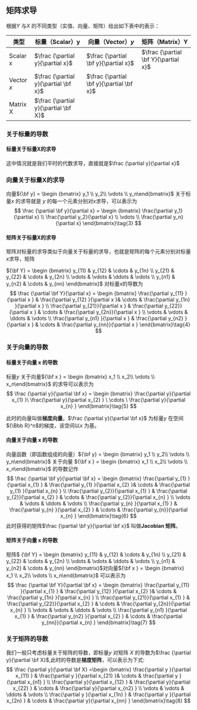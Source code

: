 ## 矩阵求导

根据$Y$ 与$X$ 的不同类型（实值、向量、矩阵）给出如下表中的表示：

| 类型       | 标量（Scalar）y                      | 向量（Vector）*y*                        | 矩阵（Matrix）Y                      |
| ---------- | ------------------------------------ | ---------------------------------------- | ------------------------------------ |
| Scalar x   | $\frac {\partial y}{\partial x}$     | $\frac {\partial \bf y}{\partial x}$     | $\frac {\partial \bf Y}{\partial x}$ |
| Vector *x* | $\frac {\partial y}{\partial \bf x}$ | $\frac {\partial \bf y}{\partial \bf x}$ |                                      |
| Matrix X   | $\frac {\partial y}{\partial \bf X}$ |                                          |                                      |

### 关于标量的导数

#### 标量关于标量X的求导

这中情况就是我们平时的代数求导，直接就是$\frac {\partial y}{\partial x}$ 

### 向量关于标量X的求导

向量${\bf y} = \begin {bmatrix} y_1 \\ y_2\\ \vdots \\ y_n\end{bmatrix}$ 关于标量$x$ 的求导就是 $y$ 的每一个元素分别对$x$求导，可以表示为
$$
\frac {\partial \bf y}{\partial x} = \begin {bmatrix} \frac{\partial y_1}{\partial x} \\ \frac{\partial y_2}{\partial x} \\ \vdots \\ \frac{\partial y_n}{\partial x} \end{bmatrix}\tag{3}
$$

#### 矩阵关于标量X的求导

矩阵对标量的求导类似于向量关于标量的求导，也就是矩阵的每个元素分别对标量$x$求导，矩阵 

${\bf Y} = \begin {bmatrix} y_{11} & y_{12} & \cdots & y_{1n} \\ y_{21} & y_{22} & \cdots & y_{2n} \\ \vdots & \vdots & \ddots & \vdots \\ y_{n1} & y_{n2} & \cdots & y_{nn} \end{bmatrix}$ 对标量$x$的导数为 
$$
\frac {\partial \bf Y}{\partial x} = \begin {bmatrix} \frac{\partial y_{11} }{\partial x } & \frac{\partial   y_{12} }{\partial x }& \cdots & \frac{\partial y_{1n} }{\partial x }  \\  \frac{\partial  y_{21}}{\partial x } & \frac{\partial y_{22}}{\partial x }   & \cdots &  \frac{\partial y_{2n}}{\partial x }  \\ \vdots & \vdots & \ddots & \vdots \\  \frac{\partial y_{n1} }{\partial x } &  \frac{\partial y_{n2} }{\partial x } & \cdots &  \frac{\partial y_{nn}}{\partial x }  \end{bmatrix}\tag{4}
$$

### 关于向量的导数

#### 标量关于向量 x 的导数

标量$y$ 关于向量${\bf x } = \begin {bmatrix} x_1 \\ x_2\\ \vdots \\ x_n\end{bmatrix}$ 的求导可以表示为
$$
\frac {\partial y}{\partial \bf x}  = \begin {bmatrix} \frac{\partial y}{\partial x_{1} }\ \frac{\partial y}{\partial x_{2} } \ \cdots \ \frac{\partial y}{\partial x_{n} } \end{bmatrix}\tag{5}
$$


此时的向量叫做**梯度向量**。$\frac {\partial y}{\partial \bf x}$ 为标量$y$ 在空间 ${\Bbb R}^n$的梯度，该空间以$x$ 为基。 

#### 向量关于向量 x 的导数

向量函数（即函数组成的向量）${\bf y} = \begin {bmatrix} y_1 \\ y_2\\ \vdots \\ y_n\end{bmatrix}$ 关于向量 ${\bf x } = \begin {bmatrix} x_1 \\ x_2\\ \vdots \\ x_n\end{bmatrix}$ 的导数记作
$$
\frac {\partial \bf y}{\partial \bf x} = \begin {bmatrix} \frac{\partial y_{1} }{\partial x_{1} } & \frac{\partial   y_{1} }{\partial x_{2}  }& \cdots & \frac{\partial y_{1}  }{\partial x_{n} }  \\  \frac{\partial  y_{2}}{\partial x_{1}  } & \frac{\partial y_{2}}{\partial x_{2} }   & \cdots &  \frac{\partial y_{2}}{\partial x_{n} }  \\ \vdots & \vdots & \ddots & \vdots \\  \frac{\partial y_{n} }{\partial x_{1}  } &  \frac{\partial y_{n} }{\partial x_{2} } & \cdots &  \frac{\partial y_{n}}{\partial x_{n} }  \end{bmatrix}\tag{6}
$$
此时获得的矩阵$\frac {\partial \bf y}{\partial \bf x}$ 叫做**Jacobian 矩阵**。

#### 矩阵关于向量 x 的导数

矩阵$ {\bf Y} = \begin {bmatrix} y_{11} & y_{12} & \cdots & y_{1n} \\ y_{21} & y_{22} & \cdots & y_{2n} \\ \vdots & \vdots & \ddots & \vdots \\ y_{n1} & y_{n2} & \cdots & y_{nn} \end{bmatrix}$对向量${\bf x } = \begin {bmatrix} x_1 \\ x_2\\ \vdots \\ x_n\end{bmatrix}$ 可以表示为 
$$
\frac {\partial \bf Y}{\partial \bf x} = \begin {bmatrix} \frac{\partial y_{11} }{\partial x_{1} } & \frac{\partial   y_{12} }{\partial x_{2}  }& \cdots & \frac{\partial y_{1n}  }{\partial x_{n} }  \\  \frac{\partial  y_{21}}{\partial x_{1}  } & \frac{\partial y_{22}}{\partial x_{2} }   & \cdots &  \frac{\partial y_{2n}}{\partial x_{n} }  \\ \vdots & \vdots & \ddots & \vdots \\  \frac{\partial y_{n1} }{\partial x_{1}  } &  \frac{\partial y_{n2} }{\partial x_{2} } & \cdots &  \frac{\partial y_{nn}}{\partial x_{n} }  \end{bmatrix}\tag{7}
$$

### 关于矩阵的导数

我们一般只考虑标量关于矩阵的导数，即标量$y$ 对矩阵 $X$ 的导数为$\frac {\partial y}{\partial \bf X}$,此时的导数是**梯度矩阵**，可以表示为下式:
$$
\frac {\partial y}{\partial \bf X} =\begin {bmatrix} \frac{\partial y }{\partial x_{11} } & \frac{\partial   y }{\partial x_{21}  }& \cdots & \frac{\partial y  }{\partial x_{n1} }  \\  \frac{\partial  y}{\partial x_{12}  } & \frac{\partial y}{\partial x_{22} }   & \cdots &  \frac{\partial y}{\partial x_{n2} }  \\ \vdots & \vdots & \ddots & \vdots \\  \frac{\partial y }{\partial x_{1n}  } &  \frac{\partial y }{\partial x_{2n} } & \cdots &  \frac{\partial y}{\partial x_{nn} }  \end{bmatrix}\tag{8}
$$
